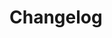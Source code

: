 # Changelog <a href="https://www.eblasoft.com.tr/espocrm-extension-page/espocrm-admin-pro" target="_blank" id="ext-version" data-id = "636514b37aee0f43f"></a>

<div class="change-log-wrapper" data-id="636514b37aee0f43f"></div>


